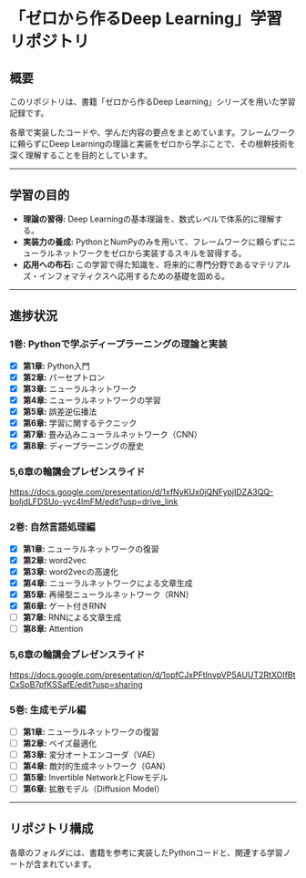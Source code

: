 # 「ゼロから作るDeep Learning」学習リポジトリ

## 概要

このリポジトリは、書籍「ゼロから作るDeep Learning」シリーズを用いた学習記録です。

各章で実装したコードや、学んだ内容の要点をまとめています。フレームワークに頼らずにDeep Learningの理論と実装をゼロから学ぶことで、その根幹技術を深く理解することを目的としています。

---

## 学習の目的

-   **理論の習得:** Deep Learningの基本理論を、数式レベルで体系的に理解する。
-   **実装力の養成:** PythonとNumPyのみを用いて、フレームワークに頼らずにニューラルネットワークをゼロから実装するスキルを習得する。
-   **応用への布石:** この学習で得た知識を、将来的に専門分野であるマテリアルズ・インフォマティクスへ応用するための基礎を固める。

---

## 進捗状況

### 1巻: Pythonで学ぶディープラーニングの理論と実装

-   [x] **第1章:** Python入門
-   [x] **第2章:** パーセプトロン
-   [x] **第3章:** ニューラルネットワーク
-   [x] **第4章:** ニューラルネットワークの学習
-   [x] **第5章:** 誤差逆伝播法
-   [x] **第6章:** 学習に関するテクニック
-   [x] **第7章:** 畳み込みニューラルネットワーク（CNN）
-   [x] **第8章:** ディープラーニングの歴史
        
### 5,6章の輪講会プレゼンスライド
https://docs.google.com/presentation/d/1xfNyKUx0jQNFypjIDZA3QQ-boIjdLFDSUo-yyc4lmFM/edit?usp=drive_link

### 2巻: 自然言語処理編

-   [x] **第1章:** ニューラルネットワークの復習
-   [x] **第2章:** word2vec
-   [x] **第3章:** word2vecの高速化
-   [x] **第4章:** ニューラルネットワークによる文章生成
-   [x] **第5章:** 再帰型ニューラルネットワーク（RNN）
-   [x] **第6章:** ゲート付きRNN
-   [ ] **第7章:** RNNによる文章生成
-   [ ] **第8章:** Attention

### 5,6章の輪講会プレゼンスライド
https://docs.google.com/presentation/d/1opfCJxPFtInvpVP5AUUT2RtXOIfBtCxSpB7pfKSSafE/edit?usp=sharing

### 5巻: 生成モデル編

-   [ ] **第1章:** ニューラルネットワークの復習
-   [ ] **第2章:** ベイズ最適化
-   [ ] **第3章:** 変分オートエンコーダ（VAE）
-   [ ] **第4章:** 敵対的生成ネットワーク（GAN）
-   [ ] **第5章:** Invertible NetworkとFlowモデル
-   [ ] **第6章:** 拡散モデル（Diffusion Model）

---

## リポジトリ構成

各章のフォルダには、書籍を参考に実装したPythonコードと、関連する学習ノートが含まれています。
